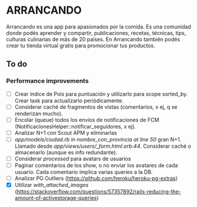 # ARRANCANDO

Arrancando es una app para apasionados por la comida. Es una comunidad donde podés aprender y compartir, publicaciones, recetas, técnicas, tips, culturas culinarias de más de 20 países. En Arrancando también podés crear tu tienda virtual gratis para promocionar tus productos.

## To do
### Performance improvements

- [ ] Crear índice de Pois para puntuación y utilizarlo para scope sorted_by. Crear task para actualizarlo periódicamente.
- [ ] Considerar caché de fragmentos de vistas (comentarios, x ej, q se renderizan mucho).
- [ ] Encolar (queue) todos los envíos de notificaciones de FCM (NotificacionesHelper::notificar_seguidores, x ej).
- [ ] Analizar N+1 con Scout APM y eliminarlas
- [ ] *app/models/ciudad.rb in nombre_con_provincia at line 50* gran N+1. Llamado desde *app/views/users/_form.html.erb:44*. Considerar caché o almacenarlo (aunque es info redundante).
- [ ] Considerar *processed* para avatars de usuarios
- [ ] Paginar comentarios de los show, o no enviar los avatares de cada usuario. Cada comentario implica varias queries a la DB.
- [ ] Analizar PG Outliers (https://github.com/heroku/heroku-pg-extras)
- [x] Utilizar *with_attached_images* (https://stackoverflow.com/questions/57357892/rails-reducing-the-amount-of-activestorage-queries)